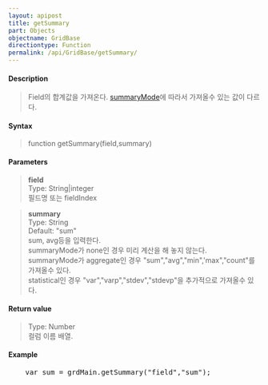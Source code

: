 ```yaml
---
layout: apipost
title: getSummary
part: Objects
objectname: GridBase
directiontype: Function
permalink: /api/GridBase/getSummary/
---
```



#### Description

> Field의 합계값을 가져온다. [summaryMode](/api/types/SummaryMode/)에 따라서 가져올수 있는 값이 다르다.  

#### Syntax

> function getSummary(field,summary)  

#### Parameters

> **field**  
> Type: String\|integer  
> 필드명 또는 fieldIndex  

> **summary**  
> Type: String  
> Default: "sum"  
> sum, avg등을 입력한다.  
> summaryMode가 none인 경우 미리 계산을 해 놓지 않는다.  
> summaryMode가 aggregate인 경우 "sum","avg","min",'max","count"를 가져올수 있다.  
> statistical인 경우 "var","varp","stdev","stdevp"을 추가적으로 가져올수 있다.  

#### Return value

> Type: Number  
> 컬럼 이름 배열.  

#### Example

<pre class="prettyprint">
    var sum = grdMain.getSummary("field","sum");
</pre>
